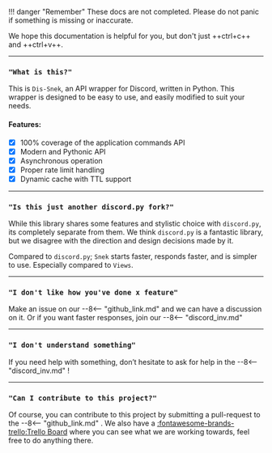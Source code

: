!!! danger "Remember"
    These docs are not completed. Please do not panic if something is missing or inaccurate.

We hope this documentation is helpful for you, but don't just ++ctrl+c++ and ++ctrl+v++.

___
### `"What is this?"`
This is `Dis-Snek`, an API wrapper for Discord, written in Python. This wrapper is designed to be easy to use, and easily modified to suit your needs.

#### Features: 
- [x] 100% coverage of the application commands API 
- [x] Modern and Pythonic API 
- [x] Asynchronous operation
- [x] Proper rate limit handling
- [x] Dynamic cache with TTL support

___
### `"Is this just another discord.py fork?"`
While this library shares some features and stylistic choice with `discord.py`, its completely separate from them. We think `discord.py` is a fantastic library, but we disagree with the direction and design decisions made by it.

Compared to `discord.py`; `Snek` starts faster, responds faster, and is simpler to use. Especially compared to `Views`. 

___
### `"I don't like how you've done x feature"`
Make an issue on our 
--8<-- "github_link.md"
and we can have a discussion on it. Or if you want faster responses, join our 
--8<-- "discord_inv.md"

___
### `"I don't understand something"`
If you need help with something, don’t hesitate to ask for help in the 
--8<-- "discord_inv.md"
!

___
### `"Can I contribute to this project?"`
Of course, you can contribute to this project by submitting a pull-request to the 
--8<-- "github_link.md"
. We also have a [:fontawesome-brands-trello:Trello Board](https://trello.com/b/LVjnmYKt/dev-board) where you can see what we are working towards, feel free to do anything there.
